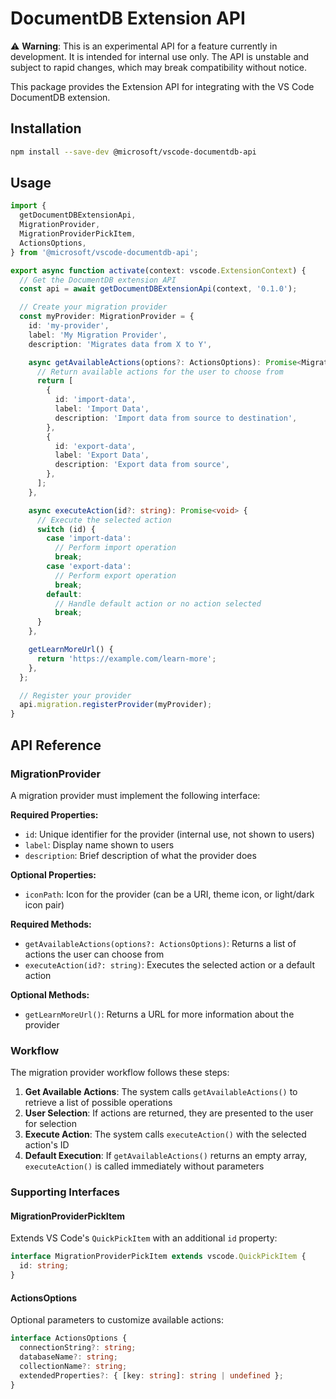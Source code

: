 # DocumentDB Extension API

⚠️ **Warning**: This is an experimental API for a feature currently in development. It is intended for internal use only. The API is unstable and subject to rapid changes, which may break compatibility without notice.

This package provides the Extension API for integrating with the VS Code DocumentDB extension.

## Installation

```bash
npm install --save-dev @microsoft/vscode-documentdb-api
```

## Usage

```typescript
import {
  getDocumentDBExtensionApi,
  MigrationProvider,
  MigrationProviderPickItem,
  ActionsOptions,
} from '@microsoft/vscode-documentdb-api';

export async function activate(context: vscode.ExtensionContext) {
  // Get the DocumentDB extension API
  const api = await getDocumentDBExtensionApi(context, '0.1.0');

  // Create your migration provider
  const myProvider: MigrationProvider = {
    id: 'my-provider',
    label: 'My Migration Provider',
    description: 'Migrates data from X to Y',

    async getAvailableActions(options?: ActionsOptions): Promise<MigrationProviderPickItem[]> {
      // Return available actions for the user to choose from
      return [
        {
          id: 'import-data',
          label: 'Import Data',
          description: 'Import data from source to destination',
        },
        {
          id: 'export-data',
          label: 'Export Data',
          description: 'Export data from source',
        },
      ];
    },

    async executeAction(id?: string): Promise<void> {
      // Execute the selected action
      switch (id) {
        case 'import-data':
          // Perform import operation
          break;
        case 'export-data':
          // Perform export operation
          break;
        default:
          // Handle default action or no action selected
          break;
      }
    },

    getLearnMoreUrl() {
      return 'https://example.com/learn-more';
    },
  };

  // Register your provider
  api.migration.registerProvider(myProvider);
}
```

## API Reference

### MigrationProvider

A migration provider must implement the following interface:

**Required Properties:**

- `id`: Unique identifier for the provider (internal use, not shown to users)
- `label`: Display name shown to users
- `description`: Brief description of what the provider does

**Optional Properties:**

- `iconPath`: Icon for the provider (can be a URI, theme icon, or light/dark icon pair)

**Required Methods:**

- `getAvailableActions(options?: ActionsOptions)`: Returns a list of actions the user can choose from
- `executeAction(id?: string)`: Executes the selected action or a default action

**Optional Methods:**

- `getLearnMoreUrl()`: Returns a URL for more information about the provider

### Workflow

The migration provider workflow follows these steps:

1. **Get Available Actions**: The system calls `getAvailableActions()` to retrieve a list of possible operations
2. **User Selection**: If actions are returned, they are presented to the user for selection
3. **Execute Action**: The system calls `executeAction()` with the selected action's ID
4. **Default Execution**: If `getAvailableActions()` returns an empty array, `executeAction()` is called immediately without parameters

### Supporting Interfaces

#### MigrationProviderPickItem

Extends VS Code's `QuickPickItem` with an additional `id` property:

```typescript
interface MigrationProviderPickItem extends vscode.QuickPickItem {
  id: string;
}
```

#### ActionsOptions

Optional parameters to customize available actions:

```typescript
interface ActionsOptions {
  connectionString?: string;
  databaseName?: string;
  collectionName?: string;
  extendedProperties?: { [key: string]: string | undefined };
}
```
